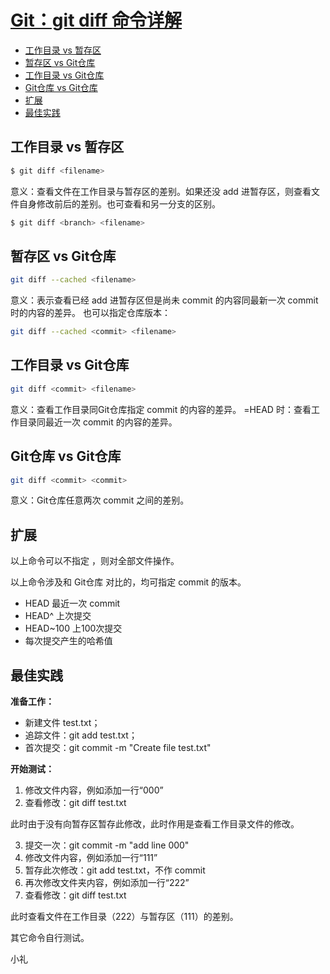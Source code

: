 # [Git：git diff 命令详解](https://www.jianshu.com/p/80542dc3164e)

<!-- TOC -->
- [工作目录 vs 暂存区](#工作目录-vs-暂存区)
- [暂存区 vs Git仓库](#暂存区-vs-git仓库)
- [工作目录 vs Git仓库](#工作目录-vs-git仓库)
- [Git仓库 vs Git仓库](#git仓库-vs-git仓库)
- [扩展](#扩展)
- [最佳实践](#最佳实践)
<!-- /TOC -->

## 工作目录 vs 暂存区
```sh
$ git diff <filename>
```
意义：查看文件在工作目录与暂存区的差别。如果还没 add 进暂存区，则查看文件自身修改前后的差别。也可查看和另一分支的区别。
```sh
$ git diff <branch> <filename>
```
## 暂存区 vs Git仓库
```sh
git diff --cached <filename>
```
意义：表示查看已经 add 进暂存区但是尚未 commit 的内容同最新一次 commit 时的内容的差异。 也可以指定仓库版本：
```sh
git diff --cached <commit> <filename>
```
## 工作目录 vs Git仓库
```sh
git diff <commit> <filename>
```
意义：查看工作目录同Git仓库指定 commit 的内容的差异。
<commit>=HEAD 时：查看工作目录同最近一次 commit 的内容的差异。

## Git仓库 vs Git仓库
```sh
git diff <commit> <commit>
```
意义：Git仓库任意两次 commit 之间的差别。

## 扩展
以上命令可以不指定 <filename>，则对全部文件操作。

以上命令涉及和 Git仓库 对比的，均可指定 commit 的版本。

- HEAD 最近一次 commit
- HEAD^ 上次提交
- HEAD~100 上100次提交
- 每次提交产生的哈希值
## 最佳实践

**准备工作：**

- 新建文件 test.txt；
- 追踪文件：git add test.txt；
- 首次提交：git commit -m "Create file test.txt"

**开始测试：**

1. 修改文件内容，例如添加一行“000”
2. 查看修改：git diff test.txt

此时由于没有向暂存区暂存此修改，此时作用是查看工作目录文件的修改。

3. 提交一次：git commit -m "add line 000"
4. 修改文件内容，例如添加一行“111”
5. 暂存此次修改：git add test.txt，不作 commit
6. 再次修改文件夹内容，例如添加一行“222”
7. 查看修改：git diff test.txt

此时查看文件在工作目录（222）与暂存区（111）的差别。

其它命令自行测试。

小礼

